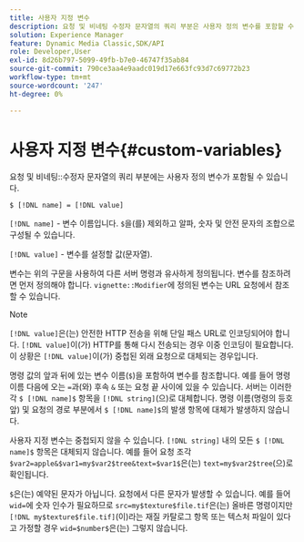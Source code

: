 ```yaml
---
title: 사용자 지정 변수
description: 요청 및 비네팅 수정자 문자열의 쿼리 부분은 사용자 정의 변수를 포함할 수 있다.
solution: Experience Manager
feature: Dynamic Media Classic,SDK/API
role: Developer,User
exl-id: 8d26b797-5099-49fb-b7e0-46747f35ab84
source-git-commit: 790ce3aa4e9aadc019d17e663fc93d7c69772b23
workflow-type: tm+mt
source-wordcount: '247'
ht-degree: 0%

---
```


# 사용자 지정 변수{#custom-variables}

요청 및 비네팅::수정자 문자열의 쿼리 부분에는 사용자 정의 변수가 포함될 수 있습니다.

`$ [!DNL name] = [!DNL value]`

`[!DNL name]` - 변수 이름입니다. `$`을(를) 제외하고 알파, 숫자 및 안전 문자의 조합으로 구성될 수 있습니다.

`[!DNL value]` - 변수를 설정할 값(문자열).

변수는 위의 구문을 사용하여 다른 서버 명령과 유사하게 정의됩니다. 변수를 참조하려면 먼저 정의해야 합니다. `vignette::Modifier`에 정의된 변수는 URL 요청에서 참조할 수 있습니다.

>[!NOTE]
>
>`[!DNL value]`은(는) 안전한 HTTP 전송을 위해 단일 패스 URL로 인코딩되어야 합니다. `[!DNL value]`이(가) HTTP를 통해 다시 전송되는 경우 이중 인코딩이 필요합니다. 이 상황은 `[!DNL value]`이(가) 중첩된 외래 요청으로 대체되는 경우입니다.

명령 값의 앞과 뒤에 있는 변수 이름(`$`)을 포함하여 변수를 참조합니다. 예를 들어 명령 이름 다음에 오는 `=`과(와) 후속 `&` 또는 요청 끝 사이에 있을 수 있습니다. 서버는 이러한 각 `$ [!DNL name]$` 항목을 `[!DNL string]`(으)로 대체합니다. 명령 이름(명령의 등호 앞) 및 요청의 경로 부분에서 `$ [!DNL name]$`의 발생 항목에 대체가 발생하지 않습니다.

사용자 지정 변수는 중첩되지 않을 수 있습니다. `[!DNL string]` 내의 모든 `$ [!DNL name]$` 항목은 대체되지 않습니다. 예를 들어 요청 조각 `$var2=apple&$var1=my$var2$tree&text=$var1$`은(는) `text=my$var2$tree`(으)로 확인됩니다.

`$`은(는) 예약된 문자가 아닙니다. 요청에서 다른 문자가 발생할 수 있습니다. 예를 들어 `wid=`에 숫자 인수가 필요하므로 `src=my$texture$file.tif`은(는) 올바른 명령이지만 `[!DNL my$texture$file.tif]`(이)라는 재질 카탈로그 항목 또는 텍스처 파일이 있다고 가정할 경우 `wid=$number$`은(는) 그렇지 않습니다.
